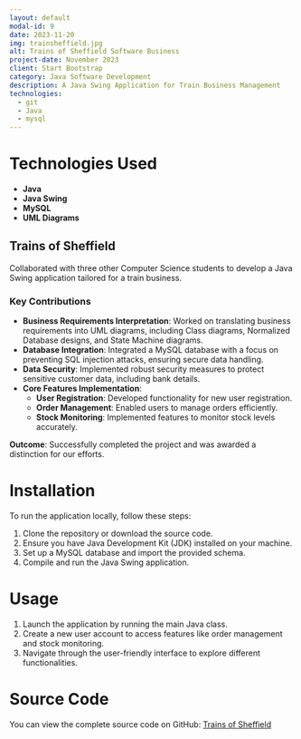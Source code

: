 ```yaml
---
layout: default
modal-id: 9
date: 2023-11-20
img: trainsheffield.jpg
alt: Trains of Sheffield Software Business
project-date: November 2023
client: Start Bootstrap
category: Java Software Development
description: A Java Swing Application for Train Business Management
technologies:
  - git
  - Java
  - mysql
---
```


# Technologies Used

- **Java**
- **Java Swing**
- **MySQL**
- **UML Diagrams**


## Trains of Sheffield
Collaborated with three other Computer Science students to develop a Java Swing application tailored for a train business.

### Key Contributions
- **Business Requirements Interpretation**: Worked on translating business requirements into UML diagrams, including Class diagrams, Normalized Database designs, and State Machine diagrams.
- **Database Integration**: Integrated a MySQL database with a focus on preventing SQL injection attacks, ensuring secure data handling.
- **Data Security**: Implemented robust security measures to protect sensitive customer data, including bank details.
- **Core Features Implementation**:
  - **User Registration**: Developed functionality for new user registration.
  - **Order Management**: Enabled users to manage orders efficiently.
  - **Stock Monitoring**: Implemented features to monitor stock levels accurately.

**Outcome**: Successfully completed the project and was awarded a distinction for our efforts.


# Installation

To run the application locally, follow these steps:

1. Clone the repository or download the source code.
2. Ensure you have Java Development Kit (JDK) installed on your machine.
3. Set up a MySQL database and import the provided schema.
4. Compile and run the Java Swing application.

# Usage

1. Launch the application by running the main Java class.
2. Create a new user account to access features like order management and stock monitoring.
3. Navigate through the user-friendly interface to explore different functionalities.


# Source Code

You can view the complete source code on GitHub: [Trains of Sheffield](https://github.com/efamelody/TrainsOfSheffield)
